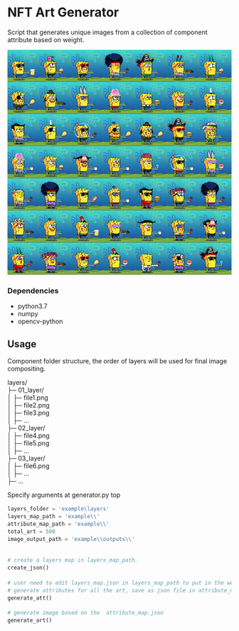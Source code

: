 # NFT Art Generator

Script that generates unique images from a collection of component attribute based on weight.


![](example/output.jpg) 

### Dependencies

- python3.7
- numpy
- opencv-python



## Usage
Component folder structure, the order of layers will be used for final image compositing.

layers/  
├─ 01_layer/  
│  ├─ file1.png  
│  ├─ file2.png  
│  ├─ file3.png  
│  ├─ ...  
├─ 02_layer/  
│  ├─ file4.png  
│  ├─ file5.png  
│  ├─ ...  
├─ 03_layer/  
│  ├─ file6.png  
│  ├─ ...  
├─ ...  

Specify arguments at generator.py top
```python
layers_folder = 'example\layers'
layers_map_path = 'example\\'
attribute_map_path = 'example\\'
total_art = 500
image_output_path = 'example\\outputs\\'
```


```python

# create a layers map in layers_map_path.
create_json()

# user need to edit layers_map.json in layers_map_path to put in the weight on each attribute.
# generate attributes for all the art, save as json file in attribute_map_path.
generate_att()

# generate image based on the  attribute_map.json
generate_art()
```

